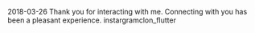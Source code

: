 2018-03-26
Thank you for interacting with me.
Connecting with you has been a pleasant experience.
instargramclon_flutter

